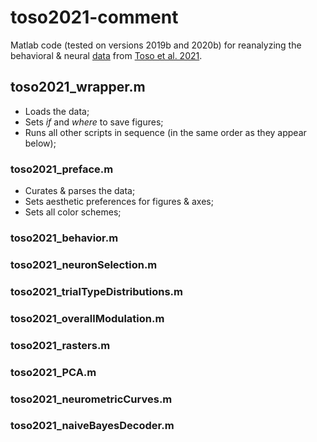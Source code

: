 # toso2021-comment

Matlab code (tested on versions 2019b and 2020b) for reanalyzing the behavioral & neural [data](https://data.mendeley.com/datasets/wp9h39kbtv/2) from [Toso et al. 2021](https://doi.org/10.1016/j.neuron.2021.08.020).

## toso2021_wrapper.m  
- Loads the data;
- Sets *if* and *where* to save figures;
- Runs all other scripts in sequence (in the same order as they appear below);

### toso2021_preface.m
- Curates & parses the data;
- Sets aesthetic preferences for figures & axes;
- Sets all color schemes;

### toso2021_behavior.m

### toso2021_neuronSelection.m

### toso2021_trialTypeDistributions.m

### toso2021_overallModulation.m

### toso2021_rasters.m

### toso2021_PCA.m

### toso2021_neurometricCurves.m

### toso2021_naiveBayesDecoder.m

